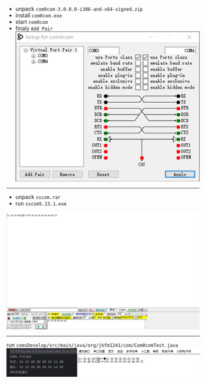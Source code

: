 

- unpack `com0com-3.0.0.0-i386-and-x64-signed.zip`
- install `com0com.exe`
- start `com0com`
- finaly `Add Pair`
![](./file/pic/Snipaste_2025-08-15_11-15-22.png)

---

- unpack `sscom.rar`
- run `sscom5.13.1.exe`

![](./file/pic/Snipaste_2025-08-15_11-23-39.png)

---

run `comsDevelop/src/main/java/org/jkfm1241/com/Com0comTest.java`
![](./file/pic/Snipaste_2025-08-15_11-31-03.png)